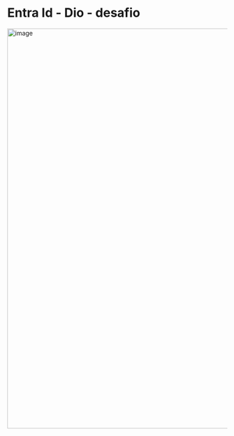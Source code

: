 # Entra Id - Dio - desafio


<img width="1581" height="916" alt="image" src="https://github.com/user-attachments/assets/904501ca-1ca2-47af-8c0a-f8bb215036e0" />
